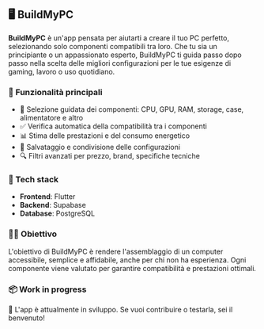 ## 🖥️ BuildMyPC

**BuildMyPC** è un'app pensata per aiutarti a creare il tuo PC perfetto, selezionando solo componenti compatibili tra loro. Che tu sia un principiante o un appassionato esperto, BuildMyPC ti guida passo dopo passo nella scelta delle migliori configurazioni per le tue esigenze di gaming, lavoro o uso quotidiano.

### 🚀 Funzionalità principali

* 🧩 Selezione guidata dei componenti: CPU, GPU, RAM, storage, case, alimentatore e altro
* ✅ Verifica automatica della compatibilità tra i componenti
* 📊 Stima delle prestazioni e del consumo energetico
* 💾 Salvataggio e condivisione delle configurazioni
* 🔍 Filtri avanzati per prezzo, brand, specifiche tecniche

### 🔧 Tech stack

* **Frontend**: Flutter
* **Backend**: Supabase
* **Database**: PostgreSQL

### 👨‍💻 Obiettivo

L'obiettivo di BuildMyPC è rendere l'assemblaggio di un computer accessibile, semplice e affidabile, anche per chi non ha esperienza. Ogni componente viene valutato per garantire compatibilità e prestazioni ottimali.

### 📦 Work in progress

🚧 L'app è attualmente in sviluppo. Se vuoi contribuire o testarla, sei il benvenuto!

